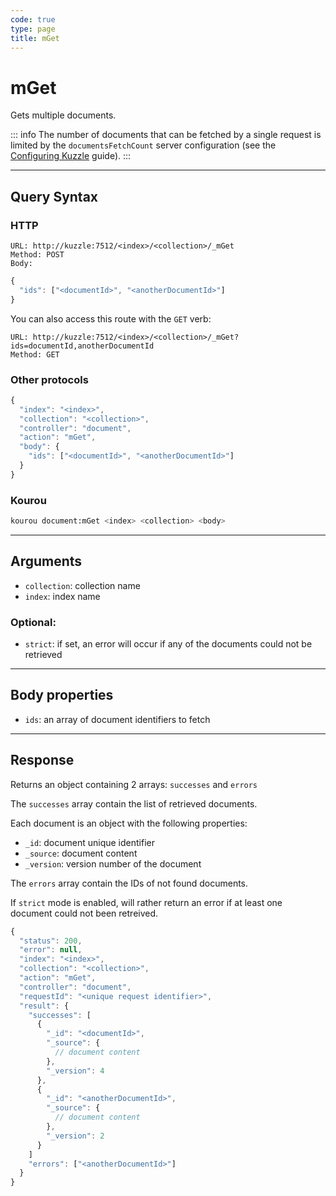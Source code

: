 ```yaml
---
code: true
type: page
title: mGet
---
```


# mGet

Gets multiple documents.

::: info
The number of documents that can be fetched by a single request is limited by the `documentsFetchCount` server configuration (see the [Configuring Kuzzle](/core/2/guides/advanced/configuration) guide).
:::

---

## Query Syntax

### HTTP

```http
URL: http://kuzzle:7512/<index>/<collection>/_mGet
Method: POST
Body:
```

```js
{
  "ids": ["<documentId>", "<anotherDocumentId>"]
}
```

You can also access this route with the `GET` verb:

```http
URL: http://kuzzle:7512/<index>/<collection>/_mGet?ids=documentId,anotherDocumentId
Method: GET
```

### Other protocols

```js
{
  "index": "<index>",
  "collection": "<collection>",
  "controller": "document",
  "action": "mGet",
  "body": {
    "ids": ["<documentId>", "<anotherDocumentId>"]
  }
}
```

### Kourou

```bash
kourou document:mGet <index> <collection> <body>
```

---

## Arguments

- `collection`: collection name
- `index`: index name

### Optional:

- `strict`: if set, an error will occur if any of the documents could not be retrieved <SinceBadge version="auto-version" />

---

## Body properties

- `ids`: an array of document identifiers to fetch

---

## Response

Returns an object containing 2 arrays: `successes` and `errors`

The `successes` array contain the list of retrieved documents.

Each document is an object with the following properties:

- `_id`: document unique identifier
- `_source`: document content
- `_version`: version number of the document

The `errors` array contain the IDs of not found documents.

If `strict` mode is enabled, will rather return an error if at least one document could not been retreived.

```js
{
  "status": 200,
  "error": null,
  "index": "<index>",
  "collection": "<collection>",
  "action": "mGet",
  "controller": "document",
  "requestId": "<unique request identifier>",
  "result": {
    "successes": [
      {
        "_id": "<documentId>",
        "_source": {
          // document content
        },
        "_version": 4
      },
      {
        "_id": "<anotherDocumentId>",
        "_source": {
          // document content
        },
        "_version": 2
      }
    ]
    "errors": ["<anotherDocumentId>"]
  }
}
```
